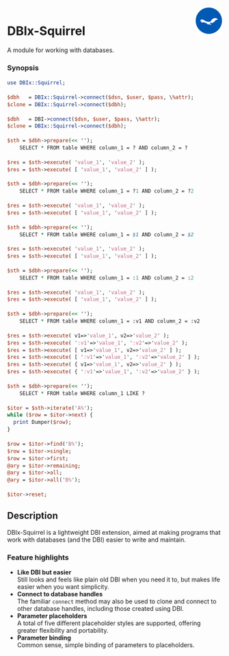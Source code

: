 <img src="./ekorn.png?raw=true" width="64" height="64" align="right">

# DBIx-Squirrel

A module for working with databases.

### Synopsis

``` perl
use DBIx::Squirrel;

$dbh   = DBIx::Squirrel->connect($dsn, $user, $pass, \%attr);
$clone = DBIx::Squirrel->connect($dbh);

$dbh   = DBI->connect($dsn, $user, $pass, \%attr);
$clone = DBIx::Squirrel->connect($dbh);

$sth = $dbh->prepare(<< '');
    SELECT * FROM table WHERE column_1 = ? AND column_2 = ?

$res = $sth->execute( 'value_1', 'value_2' );
$res = $sth->execute( [ 'value_1', 'value_2' ] );

$sth = $dbh->prepare(<< '');
    SELECT * FROM table WHERE column_1 = ?1 AND column_2 = ?2

$res = $sth->execute( 'value_1', 'value_2' );
$res = $sth->execute( [ 'value_1', 'value_2' ] );

$sth = $dbh->prepare(<< '');
    SELECT * FROM table WHERE column_1 = $1 AND column_2 = $2

$res = $sth->execute( 'value_1', 'value_2' );
$res = $sth->execute( [ 'value_1', 'value_2' ] );

$sth = $dbh->prepare(<< '');
    SELECT * FROM table WHERE column_1 = :1 AND column_2 = :2

$res = $sth->execute( 'value_1', 'value_2' );
$res = $sth->execute( [ 'value_1', 'value_2' ] );

$sth = $dbh->prepare(<< '');
    SELECT * FROM table WHERE column_1 = :v1 AND column_2 = :v2

$res = $sth->execute( v1=>'value_1', v2=>'value_2' );
$res = $sth->execute( ':v1'=>'value_1', ':v2'=>'value_2' );
$res = $sth->execute( [ v1=>'value_1', v2=>'value_2' ] );
$res = $sth->execute( [ ':v1'=>'value_1', ':v2'=>'value_2' ] );
$res = $sth->execute( { v1=>'value_1', v2=>'value_2' } );
$res = $sth->execute( { ':v1'=>'value_1', ':v2'=>'value_2' } );

$sth = $dbh->prepare(<< '');
    SELECT * FROM table WHERE column_1 LIKE ?
    
$itor = $sth->iterate('A%');
while ($row = $itor->next) {
  print Dumper($row);
}

$row = $itor->find('B%');
$row = $itor->single;
$row = $itor->first;
@ary = $itor->remaining;
@ary = $itor->all;
@ary = $itor->all('B%');

$itor->reset;
```

## Description

DBIx-Squirrel is a lightweight DBI extension, aimed at making programs that work with databases (and the DBI) easier to write and maintain.

### Feature highlights

- **Like DBI but easier**<br>Still looks and feels like plain old DBI
when you need it to, but makes life easier when you want simplicity.
- **Connect to database handles**<br>The familiar `connect` method may
also be used to clone and connect to other database handles, including those created using DBI.
- **Parameter placeholders**<br>A total of five different placeholder styles are supported, offering greater flexibility and portability.
- **Parameter binding**<br>Common sense, simple binding of parameters
to placeholders. 